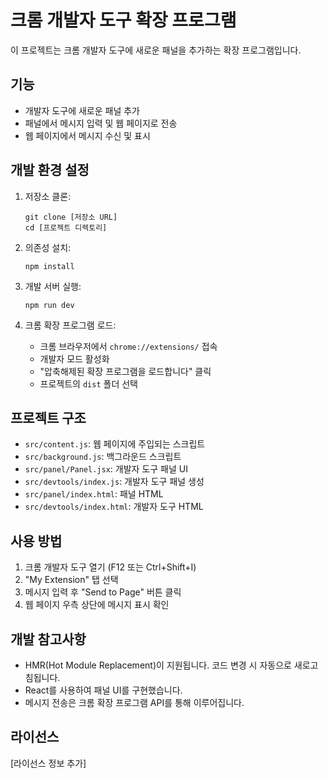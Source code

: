 # 크롬 개발자 도구 확장 프로그램

이 프로젝트는 크롬 개발자 도구에 새로운 패널을 추가하는 확장 프로그램입니다.

## 기능

- 개발자 도구에 새로운 패널 추가
- 패널에서 메시지 입력 및 웹 페이지로 전송
- 웹 페이지에서 메시지 수신 및 표시

## 개발 환경 설정

1. 저장소 클론:
   ```
   git clone [저장소 URL]
   cd [프로젝트 디렉토리]
   ```

2. 의존성 설치:
   ```
   npm install
   ```

3. 개발 서버 실행:
   ```
   npm run dev
   ```

4. 크롬 확장 프로그램 로드:
   - 크롬 브라우저에서 `chrome://extensions/` 접속
   - 개발자 모드 활성화
   - "압축해제된 확장 프로그램을 로드합니다" 클릭
   - 프로젝트의 `dist` 폴더 선택

## 프로젝트 구조

- `src/content.js`: 웹 페이지에 주입되는 스크립트
- `src/background.js`: 백그라운드 스크립트
- `src/panel/Panel.jsx`: 개발자 도구 패널 UI
- `src/devtools/index.js`: 개발자 도구 패널 생성
- `src/panel/index.html`: 패널 HTML
- `src/devtools/index.html`: 개발자 도구 HTML

## 사용 방법

1. 크롬 개발자 도구 열기 (F12 또는 Ctrl+Shift+I)
2. "My Extension" 탭 선택
3. 메시지 입력 후 "Send to Page" 버튼 클릭
4. 웹 페이지 우측 상단에 메시지 표시 확인

## 개발 참고사항

- HMR(Hot Module Replacement)이 지원됩니다. 코드 변경 시 자동으로 새로고침됩니다.
- React를 사용하여 패널 UI를 구현했습니다.
- 메시지 전송은 크롬 확장 프로그램 API를 통해 이루어집니다.

## 라이선스

[라이선스 정보 추가]

